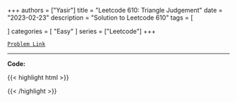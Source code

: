 
+++
authors = ["Yasir"]
title = "Leetcode 610: Triangle Judgement"
date = "2023-02-23"
description = "Solution to Leetcode 610"
tags = [
    
]
categories = [
    "Easy"
]
series = ["Leetcode"]
+++



[`Problem Link`](https://leetcode.com/problems/triangle-judgement/description/)

---

**Code:**

{{< highlight html >}}

{{< /highlight >}}

